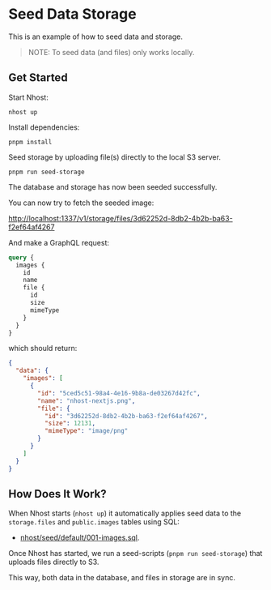 # Seed Data Storage

This is an example of how to seed data and storage.

> NOTE: To seed data (and files) only works locally.

## Get Started

Start Nhost:

```
nhost up
```

Install dependencies:

```
pnpm install
```

Seed storage by uploading file(s) directly to the local S3 server.

```
pnpm run seed-storage
```

The database and storage has now been seeded successfully.

You can now try to fetch the seeded image:

[http://localhost:1337/v1/storage/files/3d62252d-8db2-4b2b-ba63-f2ef64af4267](http://localhost:1337/v1/storage/files/3d62252d-8db2-4b2b-ba63-f2ef64af4267)

And make a GraphQL request:

```graphql
query {
  images {
    id
    name
    file {
      id
      size
      mimeType
    }
  }
}
```

which should return:

```json
{
  "data": {
    "images": [
      {
        "id": "5ced5c51-98a4-4e16-9b8a-de03267d42fc",
        "name": "nhost-nextjs.png",
        "file": {
          "id": "3d62252d-8db2-4b2b-ba63-f2ef64af4267",
          "size": 12131,
          "mimeType": "image/png"
        }
      }
    ]
  }
}
```

## How Does It Work?

When Nhost starts (`nhost up`) it automatically applies seed data to the `storage.files` and `public.images` tables using SQL:

- [nhost/seed/default/001-images.sql](./nhost/seeds/default/001-images.sql).

Once Nhost has started, we run a seed-scripts (`pnpm run seed-storage`) that uploads files directly to S3.

This way, both data in the database, and files in storage are in sync.
